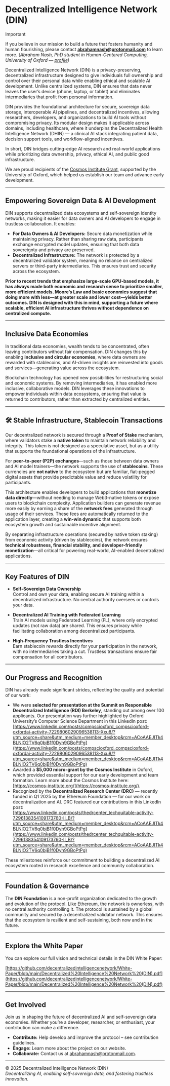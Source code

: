 # Decentralized Intelligence Network (DIN)

> [!IMPORTANT]
> If you believe in our mission to build a future that fosters humanity and human flourishing, please contact **abrahamnash@protonmail.com** to learn more. *(Abraham Nash, PhD student in Human-Centered Computing, University of Oxford — [profile](https://www.cs.ox.ac.uk/people/abraham.nash/))*

Decentralized Intelligence Network (DIN) is a privacy-preserving, decentralized infrastructure designed to give individuals full ownership and control over their personal data while enabling ethical and scalable AI development. Unlike centralized systems, DIN ensures that data never leaves the user’s device (phone, laptop, or tablet) and eliminates intermediaries that profit from personal information.

DIN provides the foundational architecture for secure, sovereign data storage, interoperable AI pipelines, and decentralized incentives, allowing researchers, developers, and organizations to build AI tools without compromising privacy. Its modular design makes it applicable across domains, including healthcare, where it underpins the Decentralized Health Intelligence Network (DHIN) — a clinical AI stack integrating patient data, decision support tools, and workflow-aligned incentives.

In short, DIN bridges cutting-edge AI research and real-world applications while prioritizing data ownership, privacy, ethical AI, and public good infrastructure.

We are proud recipients of the [Cosmos Institute Grant](https://cosmos-institute.org), supported by the University of Oxford, which helped us establish our team and advance early development.

---

## Empowering Sovereign Data & AI Development

DIN supports decentralized data ecosystems and self-sovereign identity networks, making it easier for data owners and AI developers to engage in trustless collaboration. It enables:

- **For Data Owners & AI Developers:** Secure data monetization while maintaining privacy. Rather than sharing raw data, participants exchange encrypted model updates, ensuring that both data sovereignty and privacy are preserved.
- **Decentralized Infrastructure:** The network is protected by a decentralized validator system, meaning no reliance on centralized servers or third-party intermediaries. This ensures trust and security across the ecosystem.

**Prior to recent trends that emphasize large-scale GPU-based models, it has always made both economic and research sense to prioritize smaller, more efficient models. Moore’s Law and basic economics suggest that doing more with less—at greater scale and lower cost—yields better outcomes. DIN is designed with this in mind, supporting a future where scalable, efficient AI infrastructure thrives without dependence on centralized compute.**

---

## Inclusive Data Economies

In traditional data economies, wealth tends to be concentrated, often leaving contributors without fair compensation. DIN changes this by enabling **inclusive and circular economies**, where data owners are rewarded with stablecoins, and AI-driven insights are reinvested into goods and services—generating value across the ecosystem.

Blockchain technology has opened new possibilities for restructuring social and economic systems. By removing intermediaries, it has enabled more inclusive, collaborative models. DIN leverages these innovations to empower individuals within data ecosystems, ensuring that value is returned to contributors, rather than extracted by centralized entities.

---

## 🛠️ Stable Infrastructure, Stablecoin Transactions

Our decentralized network is secured through a **Proof of Stake** mechanism, where validators stake a **native token** to maintain network reliability and integrity. This token is not designed as a speculative asset, but as a utility that supports the foundational operations of the infrastructure.

For **peer-to-peer (P2P) exchanges**—such as those between data owners and AI model trainers—the network supports the use of **stablecoins**. These currencies are **not native** to the ecosystem but are familiar, fiat-pegged digital assets that provide predictable value and reduce volatility for participants.

This architecture enables developers to build applications that **monetize data directly**—without needing to manage Web3-native tokens or expose users to blockchain complexity. Application builders can generate revenue more easily by earning a share of the **network fees** generated through usage of their services. These fees are automatically returned to the application layer, creating a **win-win dynamic** that supports both ecosystem growth and sustainable incentive alignment.

By separating infrastructure operations (secured by native token staking) from economic activity (driven by stablecoins), the network ensures **technical robustness, financial stability, and developer-friendly monetization**—all critical for powering real-world, AI-enabled decentralized applications.

---

## Key Features of DIN

- **Self-Sovereign Data Ownership**  
  Control and own your data, enabling secure AI training within a decentralized infrastructure. No central authority oversees or controls your data.

- **Decentralized AI Training with Federated Learning**  
  Train AI models using Federated Learning (FL), where only encrypted updates (not raw data) are shared. This ensures privacy while facilitating collaboration among decentralized participants.

- **High-Frequency Trustless Incentives**  
  Earn stablecoin rewards directly for your participation in the network, with no intermediaries taking a cut. Trustless transactions ensure fair compensation for all contributors.

---

## Our Progress and Recognition

DIN has already made significant strides, reflecting the quality and potential of our work:

- We were **selected for presentation at the Summit on Responsible Decentralized Intelligence (RDI) Berkeley**, standing out among over 100 applicants. Our presentation was further highlighted by Oxford University’s Computer Science Department in this LinkedIn post:  
  [https://www.linkedin.com/posts/compscioxford_compscioxford-oxfordai-activity-7229806029096538113-Xxu8/?utm_source=share&utm_medium=member_desktop&rcm=ACoAAEJITk4BLNlO2TV6q0bjB1f0Dyh9GBoPtPg](https://www.linkedin.com/posts/compscioxford_compscioxford-oxfordai-activity-7229806029096538113-Xxu8/?utm_source=share&utm_medium=member_desktop&rcm=ACoAAEJITk4BLNlO2TV6q0bjB1f0Dyh9GBoPtPg)
- Awarded a **$5,000 micro-grant by the Cosmos Institute** in Oxford, which provided essential support for our early development and team formation. Learn more about the Cosmos Institute here: [https://cosmos-institute.org/](https://cosmos-institute.org/).
- Recognized by the **Decentralized Research Center (DRC)** — recently funded in Q1 2025 by the Ethereum Foundation — for our work on decentralization and AI. DRC featured our contributions in this LinkedIn post:  
  [https://www.linkedin.com/posts/thedrcenter_techquitable-activity-7296138354109173760-II_B/?utm_source=share&utm_medium=member_desktop&rcm=ACoAAEJITk4BLNlO2TV6q0bjB1f0Dyh9GBoPtPg](https://www.linkedin.com/posts/thedrcenter_techquitable-activity-7296138354109173760-II_B/?utm_source=share&utm_medium=member_desktop&rcm=ACoAAEJITk4BLNlO2TV6q0bjB1f0Dyh9GBoPtPg)

These milestones reinforce our commitment to building a decentralized AI ecosystem rooted in research excellence and community collaboration.

---

## Foundation & Governance

The **DIN Foundation** is a non-profit organization dedicated to the growth and evolution of the protocol. Like Ethereum, the network is ownerless, with no central authority controlling it. The protocol is sustained by a global community and secured by a decentralized validator network. This ensures that the ecosystem is resilient and self-sustaining, both now and in the future.

---

## Explore the White Paper

You can explore our full vision and technical details in the DIN White Paper:

[https://github.com/decentralizedintelligencenetwork/White-Paper/blob/main/Decentralized%20Intelligence%20Network%20(DIN).pdf](https://github.com/decentralizedintelligencenetwork/White-Paper/blob/main/Decentralized%20Intelligence%20Network%20(DIN).pdf)

---

## Get Involved

Join us in shaping the future of decentralized AI and self-sovereign data economies. Whether you’re a developer, researcher, or enthusiast, your contribution can make a difference.

- **Contribute:** Help develop and improve the protocol – see contribution guidelines.  
- **Engage:** Learn more about the project on our website.  
- **Collaborate:** Contact us at [abrahamnash@protonmail.com](mailto:abrahamnash@protonmail.com).  

---

© 2025 Decentralized Intelligence Network (DIN)  
*Decentralizing AI, enabling self-sovereign data, and fostering trustless innovation.*
